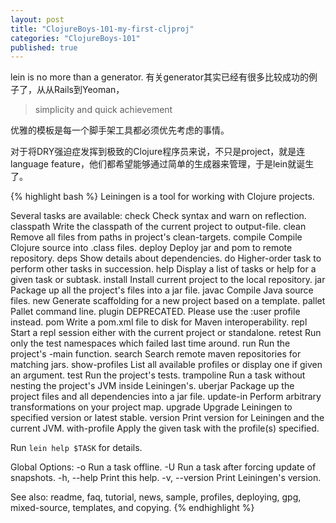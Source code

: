 ```yaml
---
layout: post
title: "ClojureBoys-101-my-first-cljproj"
categories: "ClojureBoys-101"
published: true
---
```


lein is no more than a generator.
有关generator其实已经有很多比较成功的例子了，从从Rails到Yeoman，

> simplicity and quick achievement

优雅的模板是每一个脚手架工具都必须优先考虑的事情。

对于将DRY强迫症发挥到极致的Clojure程序员来说，不只是project，就是连language feature，他们都希望能够通过简单的生成器来管理，于是lein就诞生了。

{% highlight bash %}
Leiningen is a tool for working with Clojure projects.

Several tasks are available:
check               Check syntax and warn on reflection.
classpath           Write the classpath of the current project to output-file.
clean               Remove all files from paths in project's clean-targets.
compile             Compile Clojure source into .class files.
deploy              Deploy jar and pom to remote repository.
deps                Show details about dependencies.
do                  Higher-order task to perform other tasks in succession.
help                Display a list of tasks or help for a given task or subtask.
install             Install current project to the local repository.
jar                 Package up all the project's files into a jar file.
javac               Compile Java source files.
new                 Generate scaffolding for a new project based on a template.
pallet              Pallet command line.
plugin              DEPRECATED. Please use the :user profile instead.
pom                 Write a pom.xml file to disk for Maven interoperability.
repl                Start a repl session either with the current project or standalone.
retest              Run only the test namespaces which failed last time around.
run                 Run the project's -main function.
search              Search remote maven repositories for matching jars.
show-profiles       List all available profiles or display one if given an argument.
test                Run the project's tests.
trampoline          Run a task without nesting the project's JVM inside Leiningen's.
uberjar             Package up the project files and all dependencies into a jar file.
update-in           Perform arbitrary transformations on your project map.
upgrade             Upgrade Leiningen to specified version or latest stable.
version             Print version for Leiningen and the current JVM.
with-profile        Apply the given task with the profile(s) specified.

Run `lein help $TASK` for details.

Global Options:
  -o             Run a task offline.
  -U             Run a task after forcing update of snapshots.
  -h, --help     Print this help.
  -v, --version  Print Leiningen's version.

See also: readme, faq, tutorial, news, sample, profiles, deploying, gpg, mixed-source, templates, and copying.
{% endhighlight %}